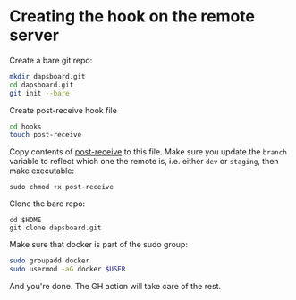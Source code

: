 # Creating the hook on the remote server

Create a bare git repo:

```sh
mkdir dapsboard.git
cd dapsboard.git
git init --bare
```

Create post-receive hook file

```sh
cd hooks
touch post-receive
```

Copy contents of [post-receive](./post-receive) to this file. Make sure you
update the `branch` variable to reflect which one the remote is, i.e. either
`dev` or `staging`, then make executable:

```
sudo chmod +x post-receive
```

Clone the bare repo:

```
cd $HOME
git clone dapsboard.git
```

Make sure that docker is part of the sudo group:

```sh
sudo groupadd docker
sudo usermod -aG docker $USER
```

And you're done. The GH action will take care of the rest.